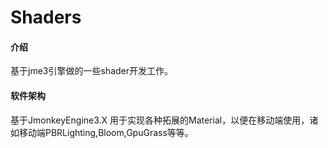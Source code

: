# Shaders

#### 介绍
基于jme3引擎做的一些shader开发工作。

#### 软件架构
基于JmonkeyEngine3.X
用于实现各种拓展的Material，以便在移动端使用，诸如移动端PBRLighting,Bloom,GpuGrass等等。



